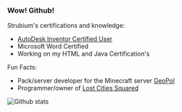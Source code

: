 ### Wow! Github!


Strubium's certifications and knowledge:
* [AutoDesk Inventor Certified User](https://www.credly.com/badges/dcff007b-d7ac-44f0-a63a-f4d967d3b31b/public_url)
* Microsoft Word Certified
* Working on my HTML and Java Certification's 

Fun Facts:
* Pack/server developer for the Minecraft server [GeoPol](https://www.curseforge.com/minecraft/modpacks/geopol)
* Programmer/owner of [Lost Cities Squared](https://www.curseforge.com/minecraft/mc-mods/lost-cities-squared)


![Github stats](https://github-readme-stats.vercel.app/api?username=strubium)
